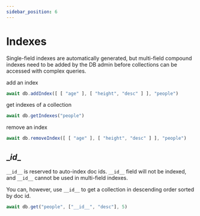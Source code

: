 ```yaml
---
sidebar_position: 6
---
```

# Indexes

Single-field indexes are automatically generated, but multi-field compound indexes need to be added by the DB admin before collections can be accessed with complex queries.

add an index

```javascript
await db.addIndex([ [ "age" ], [ "height", "desc" ] ], "people")
```

get indexes of a collection

```javascript
await db.getIndexes("people")
```

remove an index

```javascript
await db.removeIndex([ [ "age" ], [ "height", "desc" ] ], "people")
```

## \__id__

`__id__` is reserved to auto-index doc ids. `__id__` field will not be indexed, and `__id__` cannot be used in multi-field indexes.

You can, however, use `__id__` to get a collection in descending order sorted by doc id.

```js
await db.get("people", ["__id__", "desc"], 5)
```
